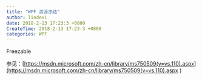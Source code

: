 ```yaml
---
title: "WPF 资源冻结"
author: lindexi
date: 2018-2-13 17:23:3 +0800
CreateTime: 2018-2-13 17:23:3 +0800
categories: WPF
---
```


<!-- csdn -->

<!--more-->



<div id="toc"></div>

Freezable 

参见：[https://msdn.microsoft.com/zh-cn/library/ms750509(v=vs.110).aspx](https://msdn.microsoft.com/zh-cn/library/ms750509(v=vs.110).aspx )
